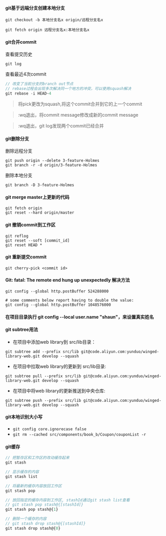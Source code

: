 #### git基于远端分支创建本地分支
```
git checkout -b 本地分支名x origin/远程分支名x
```
```
git fetch origin 远程分支名x:本地分支名x
```
#### git合并commit
查看提交历史
```
git log 
```
查看最近4次commit
```js
// 改变了当前分支的branch out节点
// rebase过程会出现多次解决同一个地方的冲突，可以使用squash解决
git rebase -i HEAD~4
```
> 将pick更改为squash,将这个commit合并到它的上一个commit

> :wq退出，将commit message修改成新的commit message

> :wq退出，git log发现两个commit已经合并
#### git删除分支
删除远程分支
```
git push origin --delete 3-feature-Holmes
git branch -r -d origin/3-feature-Holmes
```
删除本地分支
```
git branch -D 3-feature-Holmes
```
#### git merge master上更新的代码
```
git fetch origin
git reset --hard origin/master
```
#### git 撤销commit到工作区
```
git reflog
git reset --soft [commit_id]
git reset HEAD *
```
#### git 重新提交commit
```
git cherry-pick <commit id>
```

#### Git: fatal: The remote end hung up unexpectedly 解决方法
```
git config --global http.postBuffer 524288000
 
# some comments below report having to double the value:
git config --global http.postBuffer 1048576000
```
#### 在项目目录执行 git config --local user.name "shaun"，来设置真实姓名
#### git subtree用法
* 在项目中添加web library到 src/lib目录：

```git subtree add --prefix src/lib git@code.aliyun.com:yunduo/winged-library-web.git develop --squash```
 
* 在项目中拉取web library的更新到 src/lib目录:

```git subtree pull --prefix src/lib git@code.aliyun.com:yunduo/winged-library-web.git develop --squash```
 
* 在项目中将web library的更新推送到中央仓库:

```git subtree push --prefix src/lib git@code.aliyun.com:yunduo/winged-library-web.git develop --squash```
#### git本地识别大小写
* `git config core.ignorecase false`
* `git rm --cached src/components/book_b/Coupon/couponList -r`
#### git缓存
```js
// 把暂存区和工作区的改动缓存起来
git stash

// 显示缓存的内容
git stash list

// 将最新的缓存内容放回工作区
git stash pop

// 放回指定的缓存内容到工作区, stashId通过git stash list查看
// git stash pop stash@{[stashId]}
git stash pop stash@{1}

// 删除一个缓存的内容
// git stash drop stash@{[stashId]}
git stash drop stash@{0}
```